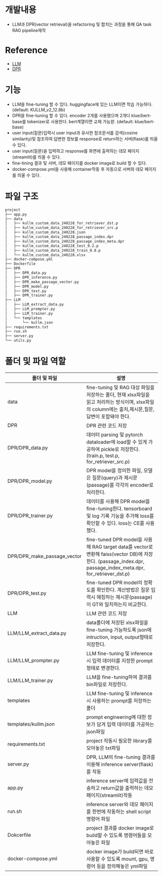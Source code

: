 # 개발내용

- LLM과 DPR(vector retrieval)을 refactoring 및 합치는 과정을 통해 QA task RAG pipeline제작

# Reference

- [LLM](https://github.com/nlpai-lab/KULLM)
- [DPR](https://github.com/TmaxEdu/KorDPR)


# 기능

- LLM을 fine-tuning 할 수 있다. huggingface에 있는 LLM이면 학습 가능하다.(default: KULLM_v2_12.8b)
- DPR을 fine-tuning 할 수 있다. encoder 2개를 사용했으며 2개다 klue/bert-base를 tokenizer로 사용한다. bert계열이면 교체 가능핟. (default: klue/bert-base)
- user input(질문)입력시 user input과 유사한 참조문서를 검색(cosine similarity)및 참조하여 답변한 정보를 response로 return하는 서버(flask)를 띄울 수 있다.
- user input(질문)을 입력하고 response를 화면에 출력하는 데모 페이지(streamlit)를 띄울 수 있다.
- fine-tining 결과 및 서버, 데모 페이지를 docker image로 build 할 수 있다.
- docker-compose.yml을 사용해 container작동 후 자동으로 서버와 데모 페이지를 띄울 수 있다.

# 파일 구조
```sh
project
├── app.py
├── data
│   ├── kullm_custom_data_240228_for_retriever_dst.p
│   ├── kullm_custom_data_240228_for_retriever_src.p
│   ├── kullm_custom_data_240228.json
│   ├── kullm_custom_data_240228_passage_index.dpr
│   ├── kullm_custom_data_240228_passage_index_meta.dpr
│   ├── kullm_custom_data_240228_test_0.2.p
│   ├── kullm_custom_data_240228_train_0.8.p
│   └── kullm_custom_data_240228.xlsx
├── docker-compose.yml
├── Dockerfile
├── DPR
│   ├── DPR_data.py
│   ├── DPR_inference.py
│   ├── DPR_make_passage_vector.py
│   ├── DPR_model.py
│   ├── DPR_test.py
│   ├── DPR_trainer.py
├── LLM
│   ├── LLM_extract_data.py
│   ├── LLM_prompter.py
│   ├── LLM_trainer.py
│   └── templates
│       └── kullm.json
├── requirements.txt
├── run.sh
├── server.py
└── utils.py
```

# 폴더 및 파일 역할
| 폴더 및 파일 | 설명 |
|------|--------|
|data|fine-tuning 및 RAG 대상 파일을 저장하는 폴더, 현재 xlsx파일을 읽고 처리하는 방식이며, xlsx파일의 column에는 출처,제시문,질문,답변이 포함돼야 한다.
|DPR|DPR 관련 코드 저장|
|DPR/DPR_data.py|데이터 parsing 및 pytorch dataloader에 load할 수 있게 가공하여 pickle로 저장한다. (train.p, test.p, for_retriever_src.p)|
|DPR/DPR_model.py|DPR model을 정의한 파일, 모델은 질문(query)과 제시문(passage)를 각각의 encoder로 처리한다.|
|DPR/DPR_trainer.py|데이터를 사용해 DPR model을 fine-tuning한다. tensorboard 및 log 기록 기능을 추가해 loss를 확인할 수 있다. loss는 CE를 사용했다.|
|DPR/DPR_make_passage_vector|fine-tuned DPR model을 사용해 RAG target data를 vector로 변환해 faiss(vector DB)에 저장한다. (passage_index.dpr, passage_index_meta.dpr, for_retriever_dst.p)|
|DPR/DPR_test.py|fine-tuned DPR model의 정확도를 확인한다. 계산방법은 질문 입력시 매칭하는 제시문(passage)이 GT와 일치하는지 비교한다.|
|LLM|LLM 관련 코드 저장|
|LLM/LLM_extract_data.py|data폴더에 저장된 xlsx파일을 fine-tuning 가능하도록 json에 intruction, input, output형태로 저장한다.|
|LLM/LLM_prompter.py|LLM fine-tuning 및 inference시 입력 데이터를 지정한 prompt형태로 변경한다.|
|LLM/LLM_trainer.py|LLM을 fine-tuning하여 결과를 bin파일로 저장한다.|
|templates|LLM fine-tuning 및 inference시 사용하는 prompt를 저장하는 폴더|
|templates/kullm.json|prompt engineering에 대한 정보가 담겨 입력 데이터를 가공하는 json파일|
|requirements.txt|project 작동시 필요한 library를 모아놓은 txt파일|
|server.py|DPR, LLM의 fine-tuning 결과를 이용해 inference server(flask)를 작동|
|app.py|inference server에 입력값을 전송하고 return값을 출력하는 데모 페이지(streamlit)작동|
|run.sh|inference server와 데모 페이지를 한번에 작동하는 shell script 명령어 파일|
|Dokcerfile|project 결과를 docker image로 build할 수 있도록 명령어들을 모아놓은 파일|
|docker-compose.yml|docker image가 build되면 바로 사용할 수 있도록 mount, gpu, 명령어 등을 정의해놓은 yml파일|

